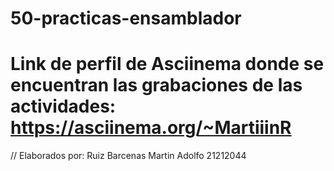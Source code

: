 # 50-practicas-ensamblador
# Link de perfil de Asciinema donde se encuentran las grabaciones de las actividades: https://asciinema.org/~MartiiinR
// Elaborados por: Ruiz Barcenas Martin Adolfo 21212044

